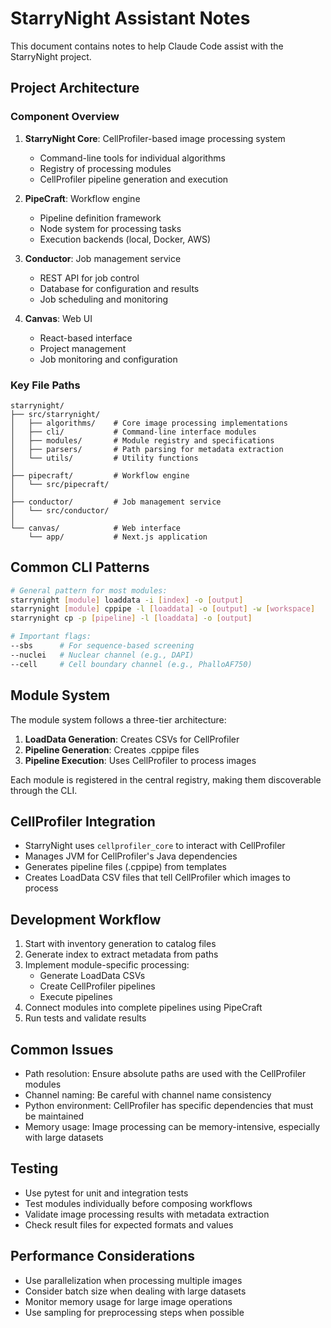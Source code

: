 # StarryNight Assistant Notes

This document contains notes to help Claude Code assist with the StarryNight project.

## Project Architecture

### Component Overview
1. **StarryNight Core**: CellProfiler-based image processing system
   - Command-line tools for individual algorithms
   - Registry of processing modules
   - CellProfiler pipeline generation and execution

2. **PipeCraft**: Workflow engine
   - Pipeline definition framework
   - Node system for processing tasks
   - Execution backends (local, Docker, AWS)

3. **Conductor**: Job management service
   - REST API for job control
   - Database for configuration and results
   - Job scheduling and monitoring

4. **Canvas**: Web UI
   - React-based interface
   - Project management
   - Job monitoring and configuration

### Key File Paths

```
starrynight/
├── src/starrynight/
│   ├── algorithms/    # Core image processing implementations
│   ├── cli/           # Command-line interface modules
│   ├── modules/       # Module registry and specifications
│   ├── parsers/       # Path parsing for metadata extraction
│   └── utils/         # Utility functions
│
├── pipecraft/         # Workflow engine
│   └── src/pipecraft/
│
├── conductor/         # Job management service
│   └── src/conductor/
│
└── canvas/            # Web interface
    └── app/           # Next.js application
```

## Common CLI Patterns

```sh
# General pattern for most modules:
starrynight [module] loaddata -i [index] -o [output]
starrynight [module] cppipe -l [loaddata] -o [output] -w [workspace]
starrynight cp -p [pipeline] -l [loaddata] -o [output]

# Important flags:
--sbs      # For sequence-based screening
--nuclei   # Nuclear channel (e.g., DAPI)
--cell     # Cell boundary channel (e.g., PhalloAF750)
```

## Module System

The module system follows a three-tier architecture:
1. **LoadData Generation**: Creates CSVs for CellProfiler
2. **Pipeline Generation**: Creates .cppipe files
3. **Pipeline Execution**: Uses CellProfiler to process images

Each module is registered in the central registry, making them discoverable through the CLI.

## CellProfiler Integration

- StarryNight uses `cellprofiler_core` to interact with CellProfiler
- Manages JVM for CellProfiler's Java dependencies
- Generates pipeline files (.cppipe) from templates
- Creates LoadData CSV files that tell CellProfiler which images to process

## Development Workflow

1. Start with inventory generation to catalog files
2. Generate index to extract metadata from paths
3. Implement module-specific processing:
   - Generate LoadData CSVs
   - Create CellProfiler pipelines
   - Execute pipelines
4. Connect modules into complete pipelines using PipeCraft
5. Run tests and validate results

## Common Issues

- Path resolution: Ensure absolute paths are used with the CellProfiler modules
- Channel naming: Be careful with channel name consistency
- Python environment: CellProfiler has specific dependencies that must be maintained
- Memory usage: Image processing can be memory-intensive, especially with large datasets

## Testing

- Use pytest for unit and integration tests
- Test modules individually before composing workflows
- Validate image processing results with metadata extraction
- Check result files for expected formats and values

## Performance Considerations

- Use parallelization when processing multiple images
- Consider batch size when dealing with large datasets
- Monitor memory usage for large image operations
- Use sampling for preprocessing steps when possible
